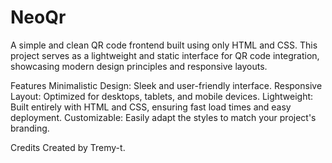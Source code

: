 # NeoQr
A simple and clean QR code frontend built using only HTML and CSS. This project serves as a lightweight and static interface for QR code integration, showcasing modern design principles and responsive layouts.

Features Minimalistic Design: Sleek and user-friendly interface. Responsive Layout: Optimized for desktops, tablets, and mobile devices. Lightweight: Built entirely with HTML and CSS, ensuring fast load times and easy deployment. Customizable: Easily adapt the styles to match your project's branding.

Credits Created by Tremy-t.
